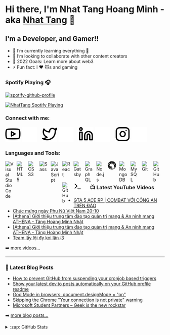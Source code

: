 # Hi there, I'm Nhat Tang Hoang Minh - aka [Nhat Tang][youtube] 👋 


## I'm a Developer, and Gamer!!


- 🌱 I’m currently learning everything 🤣
- 👯 I’m looking to collaborate with other content creators
- 🥅 2022 Goals: Learn more about web3
- ⚡ Fun fact: I :heart: :cat:s and gaming


### Spotify Playing 🎧
[![spotify-github-profile](https://nhattang-99.vercel.app/api/view?uid=31ag3rmv5pjomcr2xmv36rktz2s4&cover_image=true&theme=novatorem&bar_color=b17e4e&bar_color_cover=true)](https://open.spotify.com/user/31ag3rmv5pjomcr2xmv36rktz2s4)

[<img src="https://nhattang-99.vercel.app/api/spotify-playing" alt="NhatTang Spotify Playing" width="350" />](https://open.spotify.com/user/31ag3rmv5pjomcr2xmv36rktz2s4)



### Connect with me:

[![website](./img/youtube-light.svg)](https://www.youtube.com/channel/UC5Liv9ZJCgG0wlc5ri69wzA/videos#gh-light-mode-only)
[![website](./img/youtube-dark.svg)](https://www.youtube.com/channel/UC5Liv9ZJCgG0wlc5ri69wzA/videos#gh-dark-mode-only)
&nbsp;&nbsp;
[![website](./img/twitter-light.svg)](https://twitter.com/NhatTang9#gh-light-mode-only)
[![website](./img/twitter-dark.svg)](https://twitter.com/NhatTang9#gh-dark-mode-only)
&nbsp;&nbsp;
[![website](./img/linkedin-light.svg)](https://www.linkedin.com/in/nhat-tang-b9b175223/#gh-light-mode-only)
[![website](./img/linkedin-dark.svg)](https://www.linkedin.com/in/nhat-tang-b9b175223/#gh-dark-mode-only)
&nbsp;&nbsp;
[![website](./img/instagram-light.svg)](https://www.instagram.com/minhnhat_th/#gh-light-mode-only)
[![website](./img/instagram-dark.svg)](https://www.instagram.com/minhnhat_th/#gh-dark-mode-only)

### Languages and Tools:

[<img align="left" alt="Visual Studio Code" width="26px" src="https://cdn.jsdelivr.net/gh/devicons/devicon/icons/vscode/vscode-original.svg" style="padding-right:10px;" />][webdevplaylist]
[<img align="left" alt="HTML5" width="26px" src="https://cdn.jsdelivr.net/gh/devicons/devicon/icons/html5/html5-original.svg" style="padding-right:10px;" />][webdevplaylist]
[<img align="left" alt="CSS3" width="26px" src="https://cdn.jsdelivr.net/gh/devicons/devicon/icons/css3/css3-original.svg" style="padding-right:10px;" />][cssplaylist]
[<img align="left" alt="Sass" width="26px" src="https://cdn.jsdelivr.net/gh/devicons/devicon/icons/sass/sass-original.svg" style="padding-right:10px;" />][cssplaylist]
[<img align="left" alt="JavaScript" width="26px" src="https://cdn.jsdelivr.net/gh/devicons/devicon/icons/javascript/javascript-original.svg" style="padding-right:10px;" />][jsplaylist]
[<img align="left" alt="React" width="26px" src="https://cdn.jsdelivr.net/gh/devicons/devicon/icons/react/react-original.svg" style="padding-right:10px;" />][reactplaylist]
[<img align="left" alt="Gatsby" width="26px" src="https://cdn.jsdelivr.net/gh/devicons/devicon/icons/gatsby/gatsby-original.svg" style="padding-right:10px;" />][webdevplaylist]
[<img align="left" alt="GraphQL" width="26px" src="https://cdn.jsdelivr.net/gh/devicons/devicon/icons/graphql/graphql-plain.svg" style="padding-right:10px;" />][webdevplaylist]
[<img align="left" alt="Node.js" width="26px" src="https://cdn.jsdelivr.net/gh/devicons/devicon/icons/nodejs/nodejs-original.svg" style="padding-right:10px;" />][webdevplaylist]
[<img align="left" alt="Deno" width="26px" src="./img/deno-light.svg" style="padding-right:10px;" />][webdevplaylist]
[<img align="left" alt="MongoDB" width="26px" src="https://cdn.jsdelivr.net/gh/devicons/devicon/icons/mongodb/mongodb-original.svg" style="padding-right:10px;" />][webdevplaylist]
[<img align="left" alt="MySQL" width="26px" src="https://cdn.jsdelivr.net/gh/devicons/devicon/icons/mysql/mysql-original.svg" style="padding-right:10px;" />][webdevplaylist]
[<img align="left" alt="Git" width="26px" src="https://cdn.jsdelivr.net/gh/devicons/devicon/icons/git/git-original.svg" style="padding-right:10px;" />][webdevplaylist]
[<img align="left" alt="GitHub" width="26px" src="https://user-images.githubusercontent.com/3369400/139447912-e0f43f33-6d9f-45f8-be46-2df5bbc91289.png" style="padding-right:10px;" />](https://www.youtube.com/playlist?list=PLkwxH9e_vrAJ0WbEsFA9W3I1W-g_BTsbt#gh-dark-mode-only)
[<img align="left" alt="GitHub" width="26px" src="https://user-images.githubusercontent.com/3369400/139448065-39a229ba-4b06-434b-bc67-616e2ed80c8f.png" style="padding-right:10px;" />](https://www.youtube.com/playlist?list=PLkwxH9e_vrAJ0WbEsFA9W3I1W-g_BTsbt#gh-light-mode-only)
[<img align="left" alt="Terminal" width="26px" src="./img/terminal-light.svg" />](https://www.youtube.com/playlist?list=PLkwxH9e_vrAJ0WbEsFA9W3I1W-g_BTsbt#gh-light-mode-only)
[<img align="left" alt="Terminal" width="26px" src="./img/terminal-dark.svg" />](https://www.youtube.com/playlist?list=PLkwxH9e_vrAJ0WbEsFA9W3I1W-g_BTsbt#gh-dark-mode-only)

<br />
<br />

---

### 📺 Latest YouTube Videos

<!-- YOUTUBE:START -->
- [GTA 5 ACE RP | COMBAT VỚI CÔNG AN TRÊN ĐẢO](https://www.youtube.com/watch?v=Ix7raaalG_Q)
- [Chúc mừng ngày Phụ Nữ Việt Nam 20-10](https://www.youtube.com/watch?v=XoGfQBsKidU)
- [[Athena] Giới thiệu trung tâm đào tạo quản trị mạng &amp; An ninh mạng ATHENA - Tăng Hoàng Minh Nhật](https://www.youtube.com/watch?v=c4u5LG-DkEc)
- [[Athena] Giới thiệu trung tâm đào tạo quản trị mạng &amp; An ninh mạng ATHENA - Tăng Hoàng Minh Nhật](https://www.youtube.com/watch?v=Cv1P8WnwsaA)
- [Team lầy lội đy koi lân :3](https://www.youtube.com/watch?v=Ed20NWvenVo)
<!-- YOUTUBE:END -->

➡️ [more videos...](https://www.youtube.com/channel/UC5Liv9ZJCgG0wlc5ri69wzA/videos)

---

### 📕 Latest Blog Posts

<!-- BLOG-POST-LIST:START -->
- [How to prevent GitHub from suspending your cronjob based triggers](https://dev.to/gautamkrishnar/how-to-prevent-github-from-suspending-your-cronjob-based-triggers-knf)
- [Show your latest dev.to posts automatically on your GitHub profile readme](https://dev.to/gautamkrishnar/show-your-latest-dev-to-posts-automatically-in-your-github-profile-readme-3nk8)
- [God Mode in browsers: document.designMode = &quot;on&quot;](https://dev.to/gautamkrishnar/god-mode-in-browsers-document-designmode-on-2pmo)
- [Skipping the Chrome &quot;Your connection is not private&quot; warning](https://dev.to/gautamkrishnar/quickbits-1-skipping-the-chrome-your-connection-is-not-private-warning-4kp1)
- [Microsoft Student Partners – Geek is the new rockstar](https://dev.to/gautamkrishnar/microsoft-student-partners--geek-is-the-new-rockstar)
<!-- BLOG-POST-LIST:END -->

➡️ [more blog posts...](https://www.facebook.com/minhnhat.th/)


<details>
  <summary>:zap: GitHub Stats</summary>

  <img align="left" alt="NHATTANG99's GitHub Stats" src="https://github-readme-stats.vercel.app/api?username=NHATTANG99&show_icons=true&hide_border=false&title_color=ff652f&icon_color=FFE400&bg_color=09131B&text_color=ffffff&border_color=0c1a25" />

</details>

<!-- [website]: https://codeSTACKr.com -->
[course]: http://vsCodeHero.com
[twitter]: https://twitter.com/NhatTang9
[youtube]: https://www.youtube.com/channel/UC5Liv9ZJCgG0wlc5ri69wzA
[instagram]: https://www.instagram.com/minhnhat_th/
[linkedin]: https://www.linkedin.com/in/nhat-tang-b9b175223/
[webdevplaylist]: https://www.youtube.com/playlist?list=PLkwxH9e_vrAJ0WbEsFA9W3I1W-g_BTsbt
[jsplaylist]: https://www.youtube.com/playlist?list=PLkwxH9e_vrALRJKu7wfXby3MKeflhTu6B
[cssplaylist]: https://www.youtube.com/playlist?list=PLkwxH9e_vrALSdvZuEh6gqQdmDoDIoqz4
[reactplaylist]: https://www.youtube.com/playlist?list=PLkwxH9e_vrAK4TdffpxKY3QGyHCpxFcQ0
